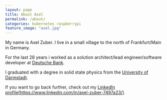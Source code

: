 ```yaml
---
layout: page
title: About Axel
permalink: /about/
categories: kubernetes raspberrypi
feature_image: "axel.jpg"
---
```

My name is Axel Zuber. I live in a small village to the north of Frankfurt/Main in Germany.

For the last 28 years i worked as a solution architect/lead engineer/software developer at [Deutsche Bank](https://www.db.com/).

I graduated with a degree in solid state physics from the [University of Darmstadt](https://www.tu-darmstadt.de/index.en.jsp).

If you want to go back further, check out my [LinkedIn profile]()[https://www.linkedin.com/in/axel-zuber-7497a23/].
